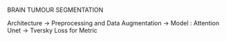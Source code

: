 BRAIN TUMOUR SEGMENTATION

Architecture
-> Preprocessing and Data Augmentation
-> Model : Attention Unet
-> Tversky Loss for Metric
